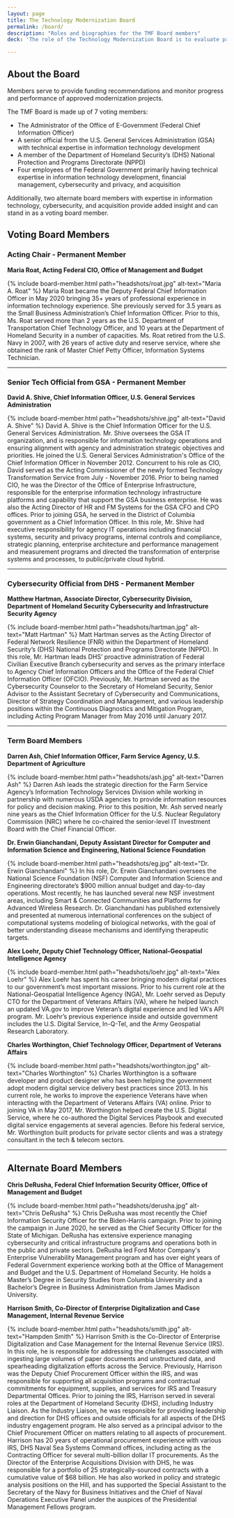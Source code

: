 ```yaml
---
layout: page
title: The Technology Modernization Board
permalink: /board/
description: "Roles and biographies for the TMF Board members"
deck: 'The role of the Technology Modernization Board is to evaluate project proposals submitted for funding in accordance with the Modernizing Government Technology (MGT) Act.'

---
```


## About the Board

Members serve to provide funding recommendations and monitor progress and performance of approved modernization projects.

The TMF Board is made up of 7 voting members:
- The Administrator of the Office of E-Government (Federal Chief Information Officer)
- A senior official from the U.S. General Services Administration (GSA) with technical expertise in information technology development
- A member of the Department of Homeland Security’s (DHS) National Protection and Programs Directorate (NPPD)
- Four employees of the Federal Government primarily having technical expertise in information technology development, financial management, cybersecurity and privacy, and acquisition

Additionally, two alternate board members with expertise in information technology, cybersecurity, and acquisition provide added insight and can stand in as a voting board member. 

## Voting Board Members

### Acting Chair - Permanent Member

**Maria Roat, Acting Federal CIO, Office of Management and Budget**

{% include board-member.html path="headshots/roat.jpg" alt-text="Maria A. Roat" %} Maria Roat became the Deputy Federal Chief Information Officer in May 2020 bringing 35+ years of professional experience in information technology experience.  She previously served for 3.5 years as the Small Business Administration’s Chief Information Officer.  Prior to this, Ms. Roat served more than 2 years as the U.S. Department of Transportation Chief Technology Officer, and 10 years at the Department of Homeland Security in a number of capacities. Ms. Roat retired from the U.S. Navy in 2007, with 26 years of active duty and reserve service, where she obtained the rank of Master Chief Petty Officer, Information Systems Technician.

---

### Senior Tech Official from GSA - Permanent Member

**David A. Shive, Chief Information Officer, U.S. General Services Administration**

{% include board-member.html path="headshots/shive.jpg" alt-text="David A. Shive" %} David A. Shive is the Chief Information Officer for the U.S. General
Services Administration. Mr. Shive oversees the GSA IT organization, and is responsible for information technology operations and ensuring alignment with agency and administration strategic objectives and priorities. He joined the U.S. General Services Administration's Office of the Chief Information Officer in November 2012. Concurrent to his role as CIO, David served as the Acting Commissioner of the newly formed Technology Transformation Service from July - November 2016. Prior to being named CIO, he was the Director of the Office of Enterprise Infrastructure, responsible for the enterprise information technology infrastructure platforms and capability that support the GSA business enterprise. He was also the Acting Director of HR and FM Systems for the GSA CFO and CPO offices. Prior to joining GSA, he served in the District of Columbia government as a Chief Information Officer. In this role, Mr. Shive had executive responsibility for agency IT operations including financial systems, security and privacy programs, internal controls and compliance, strategic planning, enterprise architecture and performance management and measurement programs and directed the transformation of enterprise systems and processes, to public/private cloud hybrid.
   
---

### Cybersecurity Official from DHS - Permanent Member

**Matthew Hartman, Associate Director, Cybersecurity Division, Department of Homeland Security Cybersecurity and Infrastructure Security Agency**

{% include board-member.html path="headshots/hartman.jpg" alt-text="Matt Hartman" %} Matt Hartman serves as the Acting Director of Federal Network Resilience (FNR) within the Department of Homeland Security’s (DHS) National Protection and Programs Directorate (NPPD). In this role, Mr. Hartman leads DHS’ proactive administration of Federal Civilian Executive Branch cybersecurity and serves as the primary interface to Agency Chief Information Officers and the Office of the Federal Chief Information Officer (OFCIO). Previously, Mr. Hartman served as the Cybersecurity Counselor to the Secretary of Homeland Security, Senior Advisor to the Assistant Secretary of Cybersecurity and Communications, Director of Strategy Coordination and Management, and various leadership positions within the Continuous Diagnostics and Mitigation Program, including Acting Program Manager from May 2016 until January 2017.

---

### Term Board Members

**Darren Ash, Chief Information Officer, Farm Service Agency, U.S. Department of Agriculture**

{% include board-member.html path="headshots/ash.jpg" alt-text="Darren Ash" %} Darren Ash leads the strategic direction for the Farm Service Agency’s Information Technology Services Division while working in partnership with numerous USDA agencies to provide information resources for policy and decision making. Prior to this position, Mr. Ash served nearly nine years as the Chief Information Officer for the U.S. Nuclear Regulatory Commission (NRC) where he co-chaired the senior-level IT Investment Board with the Chief Financial Officer.

**Dr. Erwin Gianchandani, Deputy Assistant Director for Computer and Information Science and Engineering, National Science Foundation**

{% include board-member.html path="headshots/eg.jpg" alt-text="Dr. Erwin Gianchandani" %} In his role, Dr. Erwin Gianchandani oversees the National Science Foundation (NSF) Computer and Information Science and Engineering directorate’s $900 million annual budget and day-to-day operations. Most recently, he has launched several new NSF investment areas, including Smart & Connected Communities and Platforms for Advanced Wireless Research. Dr. Gianchandani has published extensively and presented at numerous international conferences on the subject of computational systems modeling of biological networks, with the goal of better understanding disease mechanisms and identifying therapeutic targets.

**Alex Loehr, Deputy Chief Technology Officer, National-Geospatial Intelligence Agency**

{% include board-member.html path="headshots/loehr.jpg" alt-text="Alex Loehr" %} Alex Loehr has spent his career bringing modern digital practices to our government’s most important missions. Prior to his current role at the National-Geospatial Intelligence Agency (NGA), Mr. Loehr served as Deputy CTO for the Department of Veterans Affairs (VA), where he helped launch an updated VA.gov to improve Veteran’s digital experience and led VA's API program. Mr. Loehr’s previous experience inside and outside government includes the U.S. Digital Service, In-Q-Tel, and the Army Geospatial Research Laboratory. 

**Charles Worthington, Chief Technology Officer, Department of Veterans Affairs**

{% include board-member.html path="headshots/worthington.jpg" alt-text="Charles Worthington" %} Charles Worthington is a software developer and product designer who has been helping the government adopt modern digital service delivery best practices since 2013. In his current role, he works to improve the experience Veterans have when interacting with the Department of Veterans Affairs (VA) online. Prior to joining VA in May 2017, Mr. Worthington helped create the U.S. Digital Service, where he co-authored the Digital Services Playbook and executed digital service engagements at several agencies. Before his federal service, Mr. Worthington built products for private sector clients and was a strategy consultant in the tech & telecom sectors.

---

## Alternate Board Members

**Chris DeRusha, Federal Chief Information Security Officer, Office of Management and Budget**

{% include board-member.html path="headshots/derusha.jpg" alt-text="Chris DeRusha" %} Chris DeRusha was most recently the Chief Information Security Officer for the Biden-Harris campaign. Prior to joining the campaign in June 2020, he served as the Chief Security Officer for the State of Michigan. DeRusha has extensive experience managing cybersecurity and critical infrastructure programs and operations both in the public and private sectors. DeRusha led Ford Motor Company's Enterprise Vulnerability Management program and has over eight years of Federal Government experience working both at the Office of Management and Budget and the U.S. Department of Homeland Security. He holds a Master’s Degree in Security Studies from Columbia University and a Bachelor’s Degree in Business Administration from James Madison University.

**Harrison Smith, Co-Director of Enterprise Digitalization and Case Management, Internal Revenue Service**

{% include board-member.html path="headshots/smith.jpg" alt-text="Hampden Smith" %} Harrison Smith is the Co-Director of Enterprise Digitalization and Case Management for the Internal Revenue Service (IRS).  In this role, he is responsible for addressing the challenges associated with ingesting large volumes of paper documents and unstructured data, and spearheading digitalization efforts across the Service.  Previously, Harrison was the Deputy Chief Procurement Officer within the IRS, and was responsible for supporting all acquisition programs and contractual commitments for equipment, supplies, and services for IRS and Treasury Departmental Offices. Prior to joining the IRS, Harrison served in several roles at the Department of Homeland Security (DHS), including Industry Liaison.  As the Industry Liaison, he was responsible for providing leadership and direction for DHS offices and outside officials for all aspects of the DHS industry engagement program. He also served as a principal advisor to the Chief Procurement Officer on matters relating to all aspects of procurement.
Harrison has 20 years of operational procurement experience with various IRS, DHS Naval Sea Systems Command offices, including acting as the Contracting Officer for several multi-billion dollar IT procurements. As the Director of the Enterprise Acquisitions Division with DHS, he was responsible for a portfolio of 25 strategically-sourced contracts with a cumulative value of $68 billion. He has also worked in policy and strategic analysis positions on the Hill, and has supported the Special Assistant to the Secretary of the Navy for Business Initiatives and the Chief of Naval Operations Executive Panel under the auspices of the Presidential Management Fellows program.
